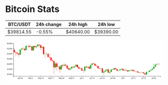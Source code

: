 # Bitcoin Stats

BTC/USDT|24h change|24h high|24h low|
|---|---|---|---|
|$39814.55|-0.55%|$40640.00|$39390.00|

<img src="./chart.svg">
